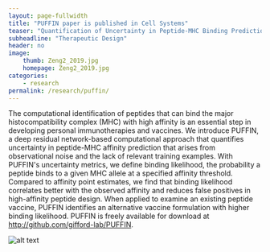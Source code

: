 ```yaml
---
layout: page-fullwidth
title: "PUFFIN paper is published in Cell Systems"
teaser: "Quantification of Uncertainty in Peptide-MHC Binding Prediction Improves High-Affinity Peptide Selection for Therapeutic Design"
subheadline: "Therapeutic Design"
header: no
image:
    thumb: Zeng2_2019.jpg
    homepage: Zeng2_2019.jpg
categories:
    - research
permalink: /research/puffin/
---
```



The computational identification of peptides that can bind the major histocompatibility complex (MHC) with high affinity is an essential step in developing personal immunotherapies and vaccines. We introduce PUFFIN, a deep residual network-based computational approach that quantifies uncertainty in peptide-MHC affinity prediction that arises from observational noise and the lack of relevant training examples. With PUFFIN's uncertainty metrics, we define binding likelihood, the probability a peptide binds to a given MHC allele at a specified affinity threshold. Compared to affinity point estimates, we find that binding likelihood correlates better with the observed affinity and reduces false positives in high-affinity peptide design. When applied to examine an existing peptide vaccine, PUFFIN identifies an alternative vaccine formulation with higher binding likelihood. PUFFIN is freely available for download at http://github.com/gifford-lab/PUFFIN.

![alt text]({{site.url}}/images/Zeng2_2019.jpg)